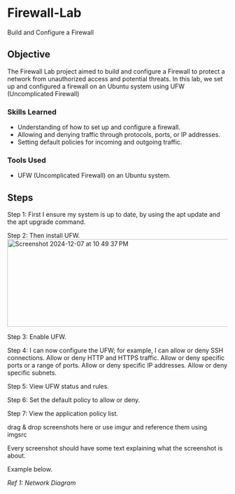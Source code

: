 # Firewall-Lab
Build and Configure a Firewall

## Objective

The Firewall Lab project aimed to build and configure a Firewall to protect a network from unauthorized access and potential threats. In this lab, we set up and configured a firewall on an Ubuntu system using UFW (Uncomplicated Firewall)

### Skills Learned

- Understanding of how to set up and configure a firewall.
- Allowing and denying traffic through protocols, ports, or IP addresses.
- Setting default policies for incoming and outgoing traffic.

### Tools Used

- UFW (Uncomplicated Firewall) on an Ubuntu system.

## Steps

Step 1: First I ensure my system is up to date, by using the apt update and the apt upgrade command. 


Step 2: Then install UFW.
<img width="698" height="200" alt="Screenshot 2024-12-07 at 10 49 37 PM" src="https://github.com/user-attachments/assets/a7f0a432-5dd4-4f62-ac27-02192cac3227">

Step 3: Enable UFW.

Step 4: I can now configure the UFW; for example, I can allow or deny SSH connections.
        Allow or deny HTTP and HTTPS traffic.
        Allow or deny specific ports or a range of ports.
        Allow or deny specific IP addresses.
        Allow or deny specific subnets.
        
Step 5: View UFW status and rules.

Step 6: Set the default policy to allow or deny.

Step 7: View the application policy list.
        
drag & drop screenshots here or use imgur and reference them using imgsrc

Every screenshot should have some text explaining what the screenshot is about.

Example below.

*Ref 1: Network Diagram*
